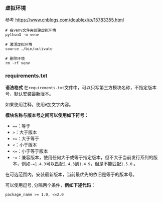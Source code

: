 ### 虚拟环境
参考 https://www.cnblogs.com/doublexi/p/15783355.html

```
# 在venv文件夹创建虚拟环境
python3 -m venv

# 激活虚拟环境
source ./bin/activate

# 删除环境
rm -rf venv

```

### requirements.txt

**语法格式** 在`requirements.txt`文件中，可以只写第三方模块名称，不指定版本号，默认安装最新版本。

如果使用注释，使用`#`加文字内容。

**模块名称与版本号之间可以使用如下符号：**

-   `==`：等于
-   `>`：大于版本
-   `>=`：大于等于
-   `<`：小于版本
-   `<=`：小于等于版本
-   `~=`：兼容版本，使用任何大于或等于指定版本，但不大于当前发行系列的版本，例如`~=1.4.3`可以匹配`1.4.3`到`1.4.9`，但是不能匹配`1.5.0` 。

在可选范围内，安装最新版本，当前最优先的依旧是等于的版本号。

可以使用逗号`,`分隔两个条件，**例如下述代码：**
```
package_name >= 1.0, <=2.0
```